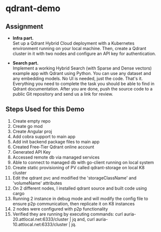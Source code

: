 # qdrant-demo

## Assignment
- **Infra part.**  
Set up a Qdrant Hybrid Cloud deployment with a Kubernetes environment running on your local machine. Then, create a Qdrant cluster in it with two nodes and configure an API key for authentication.

- **Search part.**  
Implement a working Hybrid Search (with Sparse and Dense vectors) example app with Qdrant using Python. You can use any dataset and any embedding models. No UI is needed, just the code. That's it.
Everything you need to complete the task you should be able to find in Qdrant documentation.
After you are done, push the source code to a public Git repository and send us a link for review.


## Steps Used for this Demo
1. Create empty repo
2. Create go mod
3. Create Angular proj
4. Add cobra support to main app
5. Add init backend package files to main app
6. Created Free-Tier Qdrant online account
7. Generated API Key
8. Accessed remote db via managed services
9. Able to connect to managed db with go-client running on local system
10. Create static provisioning of PV called qdrant-storage on local K8 cluster
11. Edit the qdrant pvc and modified the 'storageClassName' and 'volumeName' attributes
12. On 2 different nodes, I installed qdrant source and built code using cargo
13. Running 2 instance in debug mode and will modify the config file to ensure p2p communication, then replicate it on K8 instances
14. 2 nodes were configured with p2p functionality
15. Verified they are running by executing commands:
    curl auria-20.attlocal.net:6333/cluster | jq  and,
    curl auria-10.attlocal.net:6333/cluster | jq.